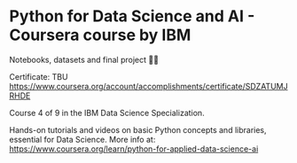 # Python for Data Science and AI - Coursera course by IBM

Notebooks, datasets and final project 👨‍💻

Certificate: TBU https://www.coursera.org/account/accomplishments/certificate/SDZATUMJRHDE

Course 4 of 9 in the IBM Data Science Specialization.

Hands-on tutorials and videos on basic Python concepts and libraries, essential for Data Science.
More info at: https://www.coursera.org/learn/python-for-applied-data-science-ai
